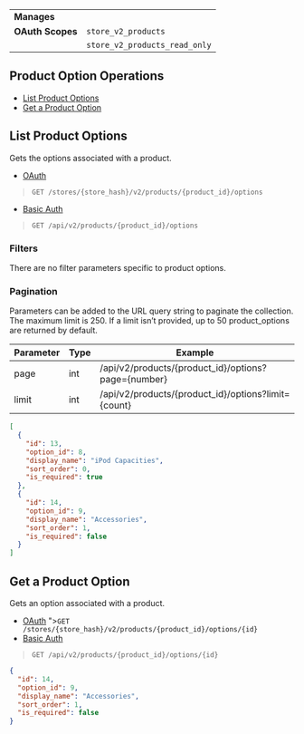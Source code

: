 |||
|---|---|
| **Manages** |
| **OAuth Scopes** | `store_v2_products`
||`store_v2_products_read_only`

## Product Option Operations

*   [List Product Options](#list-product-options)
*   [Get a Product Option](#get-a-product-option)

## List Product Options

Gets the options associated with a product.

*   [OAuth](#list-product-options-oauth)
>`GET /stores/{store_hash}/v2/products/{product_id}/options`
*   [Basic Auth](#list-product-options-basic)
>`GET /api/v2/products/{product_id}/options`

### Filters

There are no filter parameters specific to product options. 

### Pagination

Parameters can be added to the URL query string to paginate the collection. The maximum limit is 250. If a limit isn’t provided, up to 50 product_options are returned by default.

| Parameter | Type | Example |
| --- | --- | --- |
| page | int | /api/v2/products/{product_id}/options?page={number} |
| limit | int | /api/v2/products/{product_id}/options?limit={count} |

```json
[
  {
    "id": 13,
    "option_id": 8,
    "display_name": "iPod Capacities",
    "sort_order": 0,
    "is_required": true
  },
  {
    "id": 14,
    "option_id": 9,
    "display_name": "Accessories",
    "sort_order": 1,
    "is_required": false
  }
]
```

## Get a Product Option

Gets an option associated with a product.

*   [OAuth](#get-a-product-option-oauth)
">`GET /stores/{store_hash}/v2/products/{product_id}/options/{id}`
*   [Basic Auth](#get-a-product-option-basic)
>`GET /api/v2/products/{product_id}/options/{id}`

```json
{
  "id": 14,
  "option_id": 9,
  "display_name": "Accessories",
  "sort_order": 1,
  "is_required": false
}
```